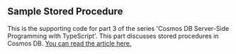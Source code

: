 ## Sample Stored Procedure

This is the supporting code for part 3 of the series 'Cosmos DB Server-Side Programming with TypeScript'. This part discusses stored procedures in Cosmos DB. [You can read the article here.](https://blog.kloud.com.au/2018/01/19/cosmos-db-server-side-programming-with-typescript-part-3-stored-procedures/)
